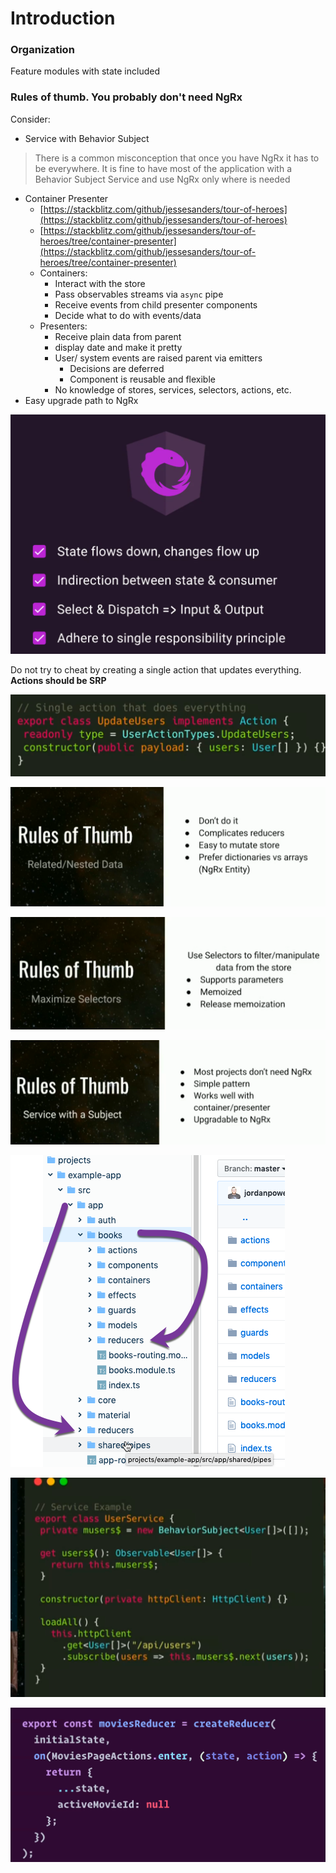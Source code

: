 # Introduction

### Organization

Feature modules with state included

### Rules of thumb. You probably don't need NgRx

Consider:

* Service with Behavior Subject 

> There is a common misconception that once you have NgRx it has to be everywhere. It is fine to have most of the application with a Behavior Subject Service and use NgRx only where is needed

* Container Presenter
  * [https://stackblitz.com/github/jessesanders/tour-of-heroes](https://stackblitz.com/github/jessesanders/tour-of-heroes)
  * [https://stackblitz.com/github/jessesanders/tour-of-heroes/tree/container-presenter](https://stackblitz.com/github/jessesanders/tour-of-heroes/tree/container-presenter)
  * Containers: 
    * Interact with the store
    * Pass observables streams via `async` pipe
    * Receive events from child presenter components
    * Decide what to do with events/data
  * Presenters:
    * Receive plain data from parent
    * display date and make it pretty
    * User/ system events are raised parent via emitters
      * Decisions are deferred
      * Component is reusable and flexible
    * No knowledge of stores, services, selectors, actions, etc.
* Easy upgrade path to NgRx



![](../.gitbook/assets/image%20%2822%29.png)

Do not try to cheat by creating a single action that updates everything. **Actions should be SRP**

![](../.gitbook/assets/image%20%2847%29.png)

![](../.gitbook/assets/image%20%2858%29.png)

![](../.gitbook/assets/image%20%2856%29.png)

![](../.gitbook/assets/image%20%2853%29.png)

![](../.gitbook/assets/image%20%2846%29.png)

![](../.gitbook/assets/image%20%2867%29.png)

![](../.gitbook/assets/image%20%281%29.png)

